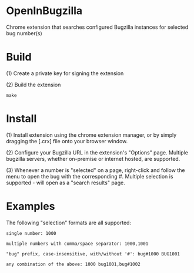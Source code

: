 # OpenInBugzilla
Chrome extension that searches configured Bugzilla instances for selected bug number(s)

# Build
(1) Create a private key for signing the extension

(2) Build the extension

    make

# Install
(1) Install extension using the chrome extension manager, 
    or by simply dragging the [.crx] file onto your browser window.

(2) Configure your Bugzilla URL in the extension's "Options" page.
    Multiple bugzilla servers, whether on-premise or internet hosted, are supported.

(3) Whenever a number is "selected" on a page, right-click and follow the menu to open the bug with the corresponding #.
    Multiple selection is supported - will open as a "search results" page.
    
# Examples

The following "selection" formats are all supported:

    single number: 1000

    multiple numbers with comma/space separator: 1000,1001

    "bug" prefix, case-insensitive, with/without '#': bug#1000 BUG1001

    any combination of the above: 1000 bug1001,bug#1002
